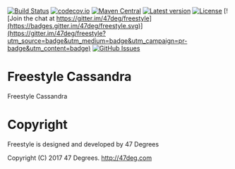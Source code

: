
[comment]: # (Start Badges)

[![Build Status](https://travis-ci.org/frees-io/freestyle-cassandra.svg?branch=master)](https://travis-ci.org/frees-io/freestyle-cassandra) [![codecov.io](http://codecov.io/github/frees-io/freestyle-cassandra/coverage.svg?branch=master)](http://codecov.io/github/frees-io/freestyle-cassandra?branch=master) [![Maven Central](https://img.shields.io/badge/maven%20central-0.0.3-green.svg)](https://oss.sonatype.org/#nexus-search;gav~io.frees~freestyle-cassandra*) [![Latest version](https://img.shields.io/badge/freestyle--cassandra-0.0.3-green.svg)](https://index.scala-lang.org/frees-io/freestyle-cassandra) [![License](https://img.shields.io/badge/license-Apache%202-blue.svg)](https://raw.githubusercontent.com/frees-io/freestyle-cassandra/master/LICENSE) [![Join the chat at https://gitter.im/47deg/freestyle](https://badges.gitter.im/47deg/freestyle.svg)](https://gitter.im/47deg/freestyle?utm_source=badge&utm_medium=badge&utm_campaign=pr-badge&utm_content=badge) [![GitHub Issues](https://img.shields.io/github/issues/frees-io/freestyle-cassandra.svg)](https://github.com/frees-io/freestyle-cassandra/issues)

[comment]: # (End Badges)
# Freestyle Cassandra

Freestyle Cassandra

[comment]: # (Start Copyright)
# Copyright

Freestyle is designed and developed by 47 Degrees

Copyright (C) 2017 47 Degrees. <http://47deg.com>

[comment]: # (End Copyright)